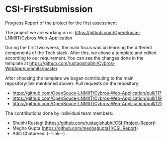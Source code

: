 # CSI-FirstSubmission
Progress Report of the project for the first assessment

The project we are working on is: https://github.com/OpenSouce-LNMIIT/Cybros-Web-Application

During the first two weeks, the main focus was on learning the different components of the Tech stack.
After this, we chose a template and edited according to our requirement. You can see the changes done in the template at https://github.com/rustagishubhi/Cybros-WebApp/commits/master

After choosing the template we began contributing to the main repository(link mentioned above). 
Pull requests on the repository:
- https://github.com/OpenSouce-LNMIIT/Cybros-Web-Application/pull/117
- https://github.com/OpenSouce-LNMIIT/Cybros-Web-Application/pull/119
- https://github.com/OpenSouce-LNMIIT/Cybros-Web-Application/pull/121

The contributions done by individual team members:
- Shubhi Rustagi (https://github.com/rustagishubhi/CSI-Project-Report)
- Megha Gupta (https://github.com/meghagupta11/CSI_Report)
- Aditi Chaturvedi (--link--)
